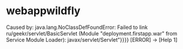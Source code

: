 # webappwildfly

Caused by: java.lang.NoClassDefFoundError: Failed to link ru/geekr/servlet/BasicServlet (Module \"deployment.firstapp.war\" from Service Module Loader): javax/servlet/Servlet"}}}}
[ERROR] -> [Help 1]
